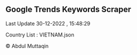 

## Google Trends Keywords Scraper 
 
Last Update 30-12-2022 , 15:48:29

Country List :
VIETNAM.json



© Abdul Muttaqin 

